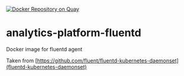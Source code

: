 [![Docker Repository on Quay](https://quay.io/repository/mojanalytics/fluentd/status "Docker Repository on Quay")](https://quay.io/repository/mojanalytics/fluentd)

# analytics-platform-fluentd
Docker image for fluentd agent

Taken from [https://github.com/fluent/fluentd-kubernetes-daemonset](fluentd-kubernetes-daemonset)
